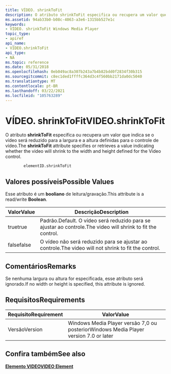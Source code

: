 ```yaml
---
title: VÍDEO. shrinkToFit
description: O atributo shrinkToFit especifica ou recupera um valor que indica se o vídeo será reduzido para a largura e a altura definidas para o controle de vídeo.
ms.assetid: 94ab33b0-b08c-4063-a3e6-1315bb527e1c
keywords:
- VÍDEO. shrinkToFit Windows Media Player
topic_type:
- apiref
api_name:
- VIDEO.shrinkToFit
api_type:
- NA
ms.topic: reference
ms.date: 05/31/2018
ms.openlocfilehash: 0eb049ac8a307b243a7b4b82bdd0f2834f30b315
ms.sourcegitcommit: c8ec1ded1ffffc364d3c4f560bb2171da0dc5040
ms.translationtype: MT
ms.contentlocale: pt-BR
ms.lasthandoff: 03/22/2021
ms.locfileid: "105763289"
---
```

# <a name="videoshrinktofit"></a><span data-ttu-id="4b2f2-104">VÍDEO. shrinkToFit</span><span class="sxs-lookup"><span data-stu-id="4b2f2-104">VIDEO.shrinkToFit</span></span>

<span data-ttu-id="4b2f2-105">O atributo **shrinkToFit** especifica ou recupera um valor que indica se o vídeo será reduzido para a largura e a altura definidas para o controle de vídeo.</span><span class="sxs-lookup"><span data-stu-id="4b2f2-105">The **shrinkToFit** attribute specifies or retrieves a value indicating whether the video will shrink to the width and height defined for the Video control.</span></span>

``` syntax
        elementID.shrinkToFit
```

## <a name="possible-values"></a><span data-ttu-id="4b2f2-106">Valores possíveis</span><span class="sxs-lookup"><span data-stu-id="4b2f2-106">Possible Values</span></span>

<span data-ttu-id="4b2f2-107">Esse atributo é um **booliano** de leitura/gravação.</span><span class="sxs-lookup"><span data-stu-id="4b2f2-107">This attribute is a read/write **Boolean**.</span></span>



| <span data-ttu-id="4b2f2-108">Valor</span><span class="sxs-lookup"><span data-stu-id="4b2f2-108">Value</span></span> | <span data-ttu-id="4b2f2-109">Descrição</span><span class="sxs-lookup"><span data-stu-id="4b2f2-109">Description</span></span>                                        |
|-------|----------------------------------------------------|
| <span data-ttu-id="4b2f2-110">true</span><span class="sxs-lookup"><span data-stu-id="4b2f2-110">true</span></span>  | <span data-ttu-id="4b2f2-111">Padrão.</span><span class="sxs-lookup"><span data-stu-id="4b2f2-111">Default.</span></span> <span data-ttu-id="4b2f2-112">O vídeo será reduzido para se ajustar ao controle.</span><span class="sxs-lookup"><span data-stu-id="4b2f2-112">The video will shrink to fit the control.</span></span> |
| <span data-ttu-id="4b2f2-113">false</span><span class="sxs-lookup"><span data-stu-id="4b2f2-113">false</span></span> | <span data-ttu-id="4b2f2-114">O vídeo não será reduzido para se ajustar ao controle.</span><span class="sxs-lookup"><span data-stu-id="4b2f2-114">The video will not shrink to fit the control.</span></span>      |



 

## <a name="remarks"></a><span data-ttu-id="4b2f2-115">Comentários</span><span class="sxs-lookup"><span data-stu-id="4b2f2-115">Remarks</span></span>

<span data-ttu-id="4b2f2-116">Se nenhuma largura ou altura for especificada, esse atributo será ignorado.</span><span class="sxs-lookup"><span data-stu-id="4b2f2-116">If no width or height is specified, this attribute is ignored.</span></span>

## <a name="requirements"></a><span data-ttu-id="4b2f2-117">Requisitos</span><span class="sxs-lookup"><span data-stu-id="4b2f2-117">Requirements</span></span>



| <span data-ttu-id="4b2f2-118">Requisito</span><span class="sxs-lookup"><span data-stu-id="4b2f2-118">Requirement</span></span> | <span data-ttu-id="4b2f2-119">Valor</span><span class="sxs-lookup"><span data-stu-id="4b2f2-119">Value</span></span> |
|--------------------|------------------------------------------------------|
| <span data-ttu-id="4b2f2-120">Versão</span><span class="sxs-lookup"><span data-stu-id="4b2f2-120">Version</span></span><br/> | <span data-ttu-id="4b2f2-121">Windows Media Player versão 7,0 ou posterior</span><span class="sxs-lookup"><span data-stu-id="4b2f2-121">Windows Media Player version 7.0 or later</span></span><br/> |



## <a name="see-also"></a><span data-ttu-id="4b2f2-122">Confira também</span><span class="sxs-lookup"><span data-stu-id="4b2f2-122">See also</span></span>

<dl> <dt>

[<span data-ttu-id="4b2f2-123">**Elemento VIDEO**</span><span class="sxs-lookup"><span data-stu-id="4b2f2-123">**VIDEO Element**</span></span>](video-element.md)
</dt> </dl>

 

 





